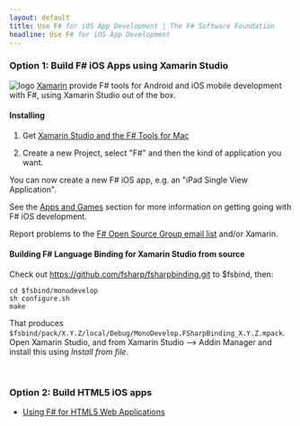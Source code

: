 ```yaml
---
layout: default
title: Use F# for iOS App Development | The F# Software Foundation
headline: Use F# for iOS App Development
---
```


### Option 1: Build F# iOS Apps using Xamarin Studio

![logo](/images/thumbs/xamarin-studio.png)&nbsp;[Xamarin](http://xamarin.com) provide F# tools for Android and iOS mobile development with F#, using Xamarin Studio out of the box.

#### Installing

1. Get [Xamarin Studio and the F# Tools for Mac](/use/mac)

2. Create a new Project, select "F#" and then the kind of application you want.

You can now create a new F# iOS app, e.g. an "iPad Single View Application". 

See the [Apps and Games](/apps-and-games) section for more information on getting going with F# iOS development.

Report problems to the [F# Open Source Group email list](http://fsharp.github.com/fsharp) and/or Xamarin.

#### Building F# Language Binding for Xamarin Studio from source

Check out https://github.com/fsharp/fsharpbinding.git to $fsbind, then:

    cd $fsbind/monodevelop
    sh configure.sh
    make

That produces ```$fsbind/pack/X.Y.Z/local/Debug/MonoDevelop.FSharpBinding_X.Y.Z.mpack```.  Open Xamarin Studio, and from
Xamarin Studio --> Addin Manager and install this using  _Install from file_.



<br />


### Option 2: Build HTML5 iOS apps

* [Using F# for HTML5 Web Applications](/use/html5)

